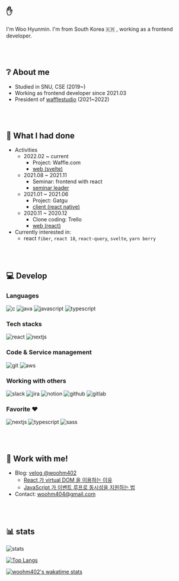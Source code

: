 ## ✋

I'm Woo Hyunmin. I'm from South Korea 🇰🇷 , working as a frontend developer.

<br/><br/>

## ❔ About me

- Studied in SNU, CSE (2019~)
- Working as frontend developer since 2021.03
- President of [wafflestudio](https://wafflestudio.com) (2021~2022)

<br/><br/>

## :eyes: What I had done
- Activities
  - 2022.02 ~ current
    - Project: Waffle.com
    - [web (svelte)](https://github.com/wafflestudio/wafflestudio.com-v3)
  - 2021.08 ~ 2021.11
    - Seminar: frontend with react
    - [seminar leader](https://github.com/wafflestudio/19.5-rookies/tree/master/react)
  - 2021.01 ~ 2021.06
    - Project: Gatgu
    - [client (react native)](https://github.com/wafflestudio/gatgu-client)
  - 2020.11 ~ 2020.12 
    - Clone coding: Trello
    - [web (react)](https://github.com/wafflestudio18-5/team5-frontend)
- Currently interested in:
  - react `fiber`, `react 18`, `react-query`, `svelte`, `yarn berry`

<br/><br/>

## 💻 Develop

### Languages

![c](https://img.shields.io/badge/C-A8B9CC?style=flat-badge&logo=C&logoColor=white)
![java](https://img.shields.io/badge/Java-007396?style=flat-badge&logo=Java&logoColor=white)
![javascript](https://img.shields.io/badge/JavaScript-F7DF1E?style=flat-badge&logo=JavaScript&logoColor=white)
![typescript](https://img.shields.io/badge/TypeScript-3178C6?style=flat-badge&logo=TypeScript&logoColor=white)

### Tech stacks

![react](https://img.shields.io/badge/React-61DAFB?style=flat-badge&logo=React&logoColor=white)
![nextjs](https://img.shields.io/badge/Next.js-000000?style=flat-badge&logo=Next.js&logoColor=white)

### Code & Service management

![git](https://img.shields.io/badge/Git-F05032?style=flat-badge&logo=Git&logoColor=white)
![aws](https://img.shields.io/badge/amazon%20AWS-232F3E?style=flat-badge&logo=amazon%20AWS&logoColor=white)

### Working with others

![slack](https://img.shields.io/badge/Slack-4A154B?style=flat-badge&logo=Slack&logoColor=white)
![jira](https://img.shields.io/badge/Jira-0052CC?style=flat-badge&logo=Jira&logoColor=white)
![notion](https://img.shields.io/badge/Notion-000000?style=flat-badge&logo=Notion&logoColor=white)
![github](https://img.shields.io/badge/Github-181717?style=flat-badge&logo=Github&logoColor=white)
![gitlab](https://img.shields.io/badge/Gitlab-FCA121?style=flat-badge&logo=Gitlab&logoColor=white)

### Favorite ❤️

![nextjs](https://img.shields.io/badge/Next.js-000000?style=flat-badge&logo=Next.js&logoColor=white)
![typescript](https://img.shields.io/badge/TypeScript-3178C6?style=flat-badge&logo=TypeScript&logoColor=white)
![sass](https://img.shields.io/badge/Sass-CC6699?style=flat-badge&logo=Sass&logoColor=white)

<br/><br/>

## 🤝 Work with me!
- Blog: [velog @woohm402](https://velog.io/@woohm402)
   - [React 가 virtual DOM 을 이용하는 이유](https://velog.io/@woohm402/virtual-dom-and-react)
   - [JavaScript 가 이벤트 루프로 동시성을 지원하는 법](https://velog.io/@woohm402/javascript-async-and-event-loop)
- Contact: [woohm404@gmail.com](mailto://woohm404@gmail.com)

<br/><br/>

## 📊 stats

![stats](https://github-readme-stats.vercel.app/api?username=woohm402&show_icons=true)

[![Top Langs](https://github-readme-stats.vercel.app/api/top-langs/?username=woohm402&layout=compact)](https://github.com/anuraghazra/github-readme-stats)

[![woohm402's wakatime stats](https://github-readme-stats.vercel.app/api/wakatime?username=woohm402)](https://github.com/anuraghazra/github-readme-stats)
  

